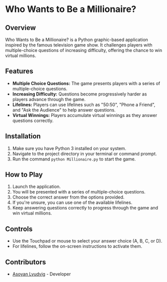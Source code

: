 # Who Wants to Be a Millionaire?

## Overview
Who Wants to Be a Millionaire? is a Python graphic-based application inspired by the famous television game show. It challenges players with multiple-choice questions of increasing difficulty, offering the chance to win virtual millions.

## Features
- **Multiple Choice Questions:** The game presents players with a series of multiple-choice questions.
- **Increasing Difficulty:** Questions become progressively harder as players advance through the game.
- **Lifelines:** Players can use lifelines such as "50:50", "Phone a Friend", and "Ask the Audience" to help answer questions.
- **Virtual Winnings:** Players accumulate virtual winnings as they answer questions correctly.

## Installation
1. Make sure you have Python 3 installed on your system.
2. Navigate to the project directory in your terminal or command prompt.
3. Run the command `python Millionaire.py` to start the game.

## How to Play
1. Launch the application.
2. You will be presented with a series of multiple-choice questions.
3. Choose the correct answer from the options provided.
4. If you're unsure, you can use one of the available lifelines.
5. Keep answering questions correctly to progress through the game and win virtual millions.

## Controls
- Use the Touchpad or mouse to select your answer choice (A, B, C, or D).
- For lifelines, follow the on-screen instructions to activate them.

## Contributors
- [Asoyan Lyudvig](https://github.com/Lyudvig24) - Developer